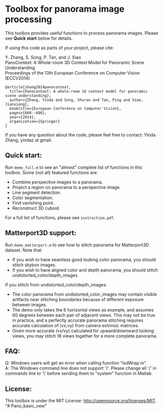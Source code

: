 # Toolbox for panorama image processing

This toolbox provides useful functions to process panorama images. Please see **Quick start** below for details.

If using this code as parts of your project, please cite:

Y. Zhang, S. Song, P. Tan, and J. Xiao  
PanoContext: A Whole-room 3D Context Model for Panoramic Scene Understanding  
Proceedings of the 13th European Conference on Computer Vision (ECCV2014)

    @article{zhang2014panocontext,
      title={Panocontext: A whole-room 3d context model for panoramic scene understanding},
      author={Zhang, Yinda and Song, Shuran and Tan, Ping and Xiao, Jianxiong},
      booktitle={European Conference on Computer Vision},
      pages={668--686},
      year={2014},
      organization={Springer}
    }



If you have any question about the code, please feel free to contact:
Yinda Zhang, yindaz at gmail.



## Quick start:
Run `demo_full.m` to see an "almost" complete list of functions in this toolbox. Some (not all) featured functions are:
- Combine perspective images to a panorama.
- Project a region on panorama to a perspective image.
- Line segment detection.
- Color segmentation.
- Find vanishing point.
- Reconstruct 3D cuboid.

For a full list of functions, please see `instruction.pdf`.

## Matterport3D support:
Run `demo_matterport.m` to see how to stitch panorama for Matterport3D dataset. Note that:
- If you wish to have seamless good looking color panorama, you should stitch skybox images.
- If you wish to have aligned color and depth panorama, you should stitch undistorted_color/depth_images.

If you stitch from undistorted_color/depth_images:
- The color panorama from undistorted_color_images may contain visible artifacts near stitching boundaries because of different exposure between images.
- The demo only takes the 6 horizontal views as example, and assumes 60 degrees between each pair of adjacent views. This may not be true in practice, and a perfectly accurate panorama stitching requires accurate calculation of (vx,vy) from camera extrinsic matrices.
- Given more accurate (vx/vy) calculated for upward/downward looking views, you may stitch 18 views together for a more complete panorama.



## FAQ:
Q: Windows users will get an error when calling function "lsdWrap.m".  
A: The Windows command line does not support '/'. Please change all '/' in commands line to '\\' before sending them to "system" function in Matlab.


## License:
This toolbox is under the MIT License: http://opensource.org/licenses/MIT.
"# Pano_basic_new" 
